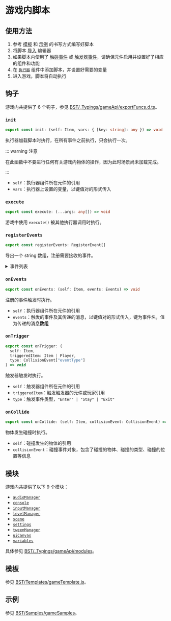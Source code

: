 # 游戏内脚本

## 使用方法

1. 参考 [模板](#模板) 和 [示例](#示例) 的书写方式编写好脚本
2. 将脚本 [导入](../advanced/assets#脚本) 编辑器
3. 如果脚本内使用了 [触碰事件](../advanced/item/physicsObject#碰撞进入) 或 [触发器事件](../advanced/item/trigger#触发事件)，请确保元件启用并设置好了相应的组件和功能
4. 在 [`执行器`](../advanced/item/executor) 组件中添加脚本，并设置好需要的变量
5. 进入游戏，脚本将自动执行

## 钩子

游戏内共提供了 6 个钩子，参见 [BST/\_Typings/gameApi/exportFuncs.d.ts](https://github.com/Withered-Flower-0422/BST/blob/main/_Typings/gameApi/exportFuncs.d.ts)。

### `init`

```ts
export const init: (self: Item, vars: { [key: string]: any }) => void
```

执行器加载脚本时执行，在所有事件之前执行，只会执行一次。

::: warning 注意

在此函数中不要进行任何有关游戏内物体的操作，因为此时场景尚未加载完成。

:::

- `self`：执行器组件所在元件的引用
- `vars`：执行器上设置的变量，以键值对的形式传入

### `execute`

```ts
export const execute: (...args: any[]) => void
```

游戏中使用 `execute()` 被其他执行器调用时执行。

### `registerEvents`

```ts
export const registerEvents: RegisterEvent[]
```

导出一个 string 数组，注册需要接收的事件。

<details class="details custom-block">
<summary>事件列表</summary>

::: warning 注意

事件中所有传递的信息均为数组。

:::

- `OnPhysicsUpdate` 物理更新
- `OnLoadLevel` 当关卡加载结束，开始关卡前
- `OnStartLevel` 开始关卡时，包括第一次进入及重开后
- `OnQuitLevel` 未完成游戏退出关卡时
- `OnTimerActive` 生成玩家球启用计时器时
- `OnPreRestartLevel` 执行重开关卡前
  - 可取消
  - 不包括完成关卡后的重开
- `OnPostRestartLevel` 执行重开关卡后
- `OnPrePlayerDeadStart` 玩家掉入死亡区 / 耐久归零 / 自杀前
  - 可取消
- `OnPostPlayerDeadStart` 玩家掉入死亡区 / 耐久归零 / 自杀后
- `OnPlayerDeadEnd` 死亡动画结束后
- `OnPreCheckpointReached` 到达检查点前
  - 消息：`[Item]` 检查点元件
  - 可取消
- `OnPostCheckpointReached` 到达检查点后
  - 消息：`[Item]` 检查点元件
- `OnPreDestinationReached` 到达终点前
  - 消息: `[Item]` 终点元件
  - 可取消
- `OnPostDestinationReached` 到达终点后
  - 消息: `[Item]` 终点元件
- `OnPreGetCollection` 获取收集物前
  - 消息：`string[]` 被收集的收集品名字
  - 可取消
- `OnPostGetCollection` 获取收集物后
  - 消息：`string[]` 被收集的收集品名字
- `OnPreSwitchBallStart` 变球动画开始前
  - 消息：`[BallType]` 变球类型
  - 可取消
- `OnPreSwitchBallEnd` 变球动画结束前
  - 消息：`[BallType]` 变球类型
  - 可取消
- `OnPostSwitchBallEnd` 变球动画结束后
  - 消息：`[BallType]` 变球类型
- `OnPreTransferBallStart` 传球动画开始前
  - 消息：`[Item, Item]` 传送器元件，第一个是当前传送器，第二个是目标传送器
  - 可取消
- `OnPreTransferBallEnd` 传球动画结束前
  - 消息：`[Item, Item]` 传送器元件，第一个是当前传送器，第二个是目标传送器
  - 可取消
- `OnPostTransferBallEnd` 传球动画结束后
  - 消息：`[Item, Item]` 传送器元件，第一个是当前传送器，第二个是目标传送器
- `OnPlayerCollideEnter` 玩家碰撞进入事件
  - 消息：`CollisionEvent[]` 碰撞事件
- `OnPlayerCollideStay` 玩家碰撞持续事件
  - 消息：`CollisionEvent[]` 碰撞事件
- `OnPlayerCollideExit` 玩家碰撞离开事件
  - 消息：`CollisionEvent[]` 碰撞事件
- `OnReceiveCustomEvent` 接收到自定义事件时
  - 消息：`any[]` 自定义事件的值
- `OnTntExploded` TNT 爆炸事件
  - 消息：`Float3[]` 所有 TNT 的爆炸位置

</details>

### `onEvents`

```ts
export const onEvents: (self: Item, events: Events) => void
```

注册的事件触发时执行。

- `self`：执行器组件所在元件的引用
- `events`：触发的事件及其传递的消息，以键值对的形式传入，键为事件名，值为传递的消息**数组**

### `onTrigger`

```ts
export const onTrigger: (
  self: Item,
  triggeredItem: Item | Player,
  type: CollisionEvent["eventType"]
) => void
```

触发器触发时执行。

- `self`：触发器组件所在元件的引用
- `triggeredItem`：触发触发器的元件或玩家引用
- `type`：触发事件类型，`"Enter" | "Stay" | "Exit"`

### `onCollide`

```ts
export const onCollide: (self: Item, collisionEvent: CollisionEvent) => void
```

物体发生碰撞时执行。

- `self`：碰撞发生的物体的引用
- `collisionEvent`：碰撞事件对象，包含了碰撞的物体、碰撞的类型、碰撞的位置等信息

## 模块

游戏内共提供了以下 9 个模块：

- [`audioManager`](https://github.com/Withered-Flower-0422/BST/blob/main/_Typings/gameApi/modules/audioManager.d.ts)
- [`console`](https://github.com/Withered-Flower-0422/BST/blob/main/_Typings/gameApi/modules/console.d.ts)
- [`inputManager`](https://github.com/Withered-Flower-0422/BST/blob/main/_Typings/gameApi/modules/inputManager.d.ts)
- [`levelManager`](https://github.com/Withered-Flower-0422/BST/blob/main/_Typings/gameApi/modules/levelManager.d.ts)
- [`scene`](https://github.com/Withered-Flower-0422/BST/blob/main/_Typings/gameApi/modules/scene.d.ts)
- [`settings`](https://github.com/Withered-Flower-0422/BST/blob/main/_Typings/gameApi/modules/settings.d.ts)
- [`tweenManager`](https://github.com/Withered-Flower-0422/BST/blob/main/_Typings/gameApi/modules/tweenManager.d.ts)
- [`uiCanvas`](https://github.com/Withered-Flower-0422/BST/blob/main/_Typings/gameApi/modules/uiCanvas.d.ts)
- [`variables`](https://github.com/Withered-Flower-0422/BST/blob/main/_Typings/gameApi/modules/variables.d.ts)

具体参见 [BST/\_Typings/gameApi/modules](https://github.com/Withered-Flower-0422/BST/tree/main/_Typings/gameApi/modules)。

## 模板

参见 [BST/Templates/gameTemplate.js](https://github.com/Withered-Flower-0422/BST/blob/main/Templates/gameTemplate.js)。

## 示例

参见 [BST/Samples/gameSamples](https://github.com/Withered-Flower-0422/BST/tree/main/Samples/gameSamples)。
